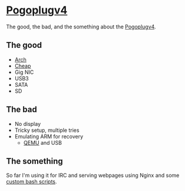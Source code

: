 # [Pogoplugv4](/pogoplugv4)

The good, the bad, and the something about the [Pogoplugv4][].

## The good

* [Arch][]
* [Cheap][]
* Gig NIC
* USB3
* SATA
* SD

## The bad

* No display
* Tricky setup, multiple tries
* Emulating ARM for recovery
    * [QEMU][] and USB

## The something

So far I'm using it for IRC and serving webpages using Nginx and some [custom bash scripts][].

[Arch]: https://www.archlinux.org/
[Pogoplugv4]: http://archlinuxarm.org/platforms/armv5/pogoplug-series-4
[Cheap]: http://www.amazon.com/Pogoplug-Series-4-Backup-Device/dp/B006I5MKZY
[QEMU]: http://wiki.qemu.org/Main_Page
[custom bash scripts]: http://github.com/colby/colbyolson.com
